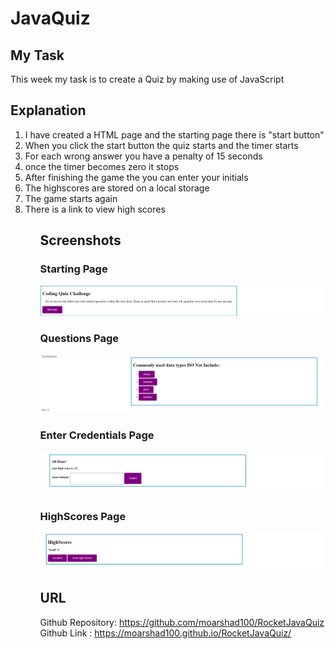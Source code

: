 # JavaQuiz
## My Task
This week my task is to create a Quiz by making use of JavaScript

## Explanation
<ol>
<li>I have created a HTML page and the starting page there is "start button"</li>
<li>When you click the start button the quiz starts and the timer starts</li>
<li>For each wrong answer you have a penalty of 15 seconds</li>
<li>once the timer becomes zero it stops</li>
<li>After finishing the game the you can enter your initials</li>
<li>The highscores are stored on a local storage</li>
<li>The game starts again</li>
<li>There is a link to view high scores</li>
<ol>


## Screenshots
### Starting Page
![alt text](/images/1.png)
### Questions Page
![alt text](/images/2.png)
### Enter Credentials Page
![alt text](/images/3.png)
### HighScores Page
![alt text](/images/4.png)

## URL

Github Repository: https://github.com/moarshad100/RocketJavaQuiz
Github Link : https://moarshad100.github.io/RocketJavaQuiz/